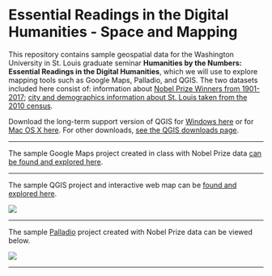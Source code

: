 # Essential Readings in the Digital Humanities - Space and Mapping

This repository contains sample geospatial data for the Washington University in St. Louis graduate seminar **Humanities by the Numbers: Essential Readings in the Digital Humanities**, which we will use to explore mapping tools such as Google Maps, Palladio, and QGIS. The two datasets included here consist of: information about [Nobel Prize Winners from 1901-2017](/sample-datasets/nobel-prize-winners/); [city and demographics information about St. Louis taken from the 2010 census](/sample-datasets/st-louis-2010-census/).

Download the long-term support version of QGIS for [Windows here](http://qgis.org/downloads/QGIS-OSGeo4W-3.0.1-1-Setup-x86_64.exe) or for [Mac OS X here](http://www.kyngchaos.com/files/software/qgis/QGIS-2.18.15-4.dmg). For other downloads, [see the QGIS downloads page](https://www.qgis.org/en/site/forusers/download.html#).

******

The sample Google Maps project created in class with Nobel Prize data [can be found and explored here](https://drive.google.com/open?id=1OLTmzKCDMHLTEzJBkPxmOFfETv3B1U0l&usp=sharing).

*****

The sample QGIS project and interactive web map can be [found and explored here](http://melaniewalsh.org/nobel-laureate-map).

![][1]

[1]: images/qgis-map.jpg

****

The sample [Palladio](http://hdlab.stanford.edu/palladio/) project created with Nobel Prize data can be viewed below.

![][2]

[2]: images/palladio-map.jpg


*****

